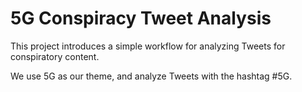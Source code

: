 # 5G Conspiracy Tweet Analysis

This project introduces a simple workflow for analyzing Tweets for conspiratory content.

We use 5G as our theme, and analyze Tweets with the hashtag #5G.
